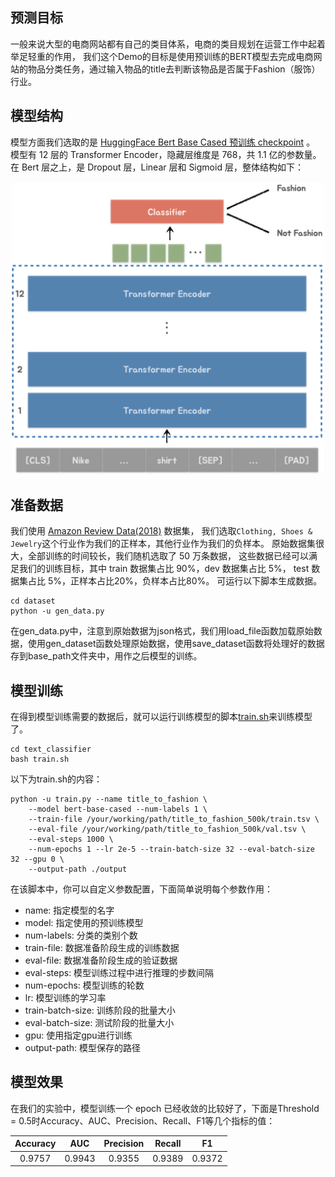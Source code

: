 ## 预测目标

一般来说大型的电商网站都有自己的类目体系，电商的类目规划在运营工作中起着举足轻重的作用，
我们这个Demo的目标是使用预训练的BERT模型去完成电商网站的物品分类任务，通过输入物品的title去判断该物品是否属于Fashion（服饰）行业。

## 模型结构

模型方面我们选取的是 [HuggingFace Bert Base Cased 预训练 checkpoint](https://huggingface.co/bert-base-cased) 。
模型有 12 层的 Transformer Encoder，隐藏层维度是 768，共 1.1 亿的参数量。
在 Bert 层之上，是 Dropout 层，Linear 层和 Sigmoid 层，整体结构如下：

<div align=center>
<img src="../../docs/images/title_to_fishion.PNG" alt="title_to_fish architecture" width="500">
</div>

## 准备数据

我们使用 [Amazon Review Data(2018)](https://nijianmo.github.io/amazon/) 数据集，
我们选取`Clothing, Shoes & Jewelry`这个行业作为我们的正样本，其他行业作为我们的负样本。
原始数据集很大，全部训练的时间较长，我们随机选取了 50 万条数据，
这些数据已经可以满足我们的训练目标，其中 train 数据集占比 90%，dev 数据集占比 5%， test 数据集占比 5%，正样本占比20%，负样本占比80%。
可运行以下脚本生成数据。
```
cd dataset
python -u gen_data.py
```
在gen_data.py中，注意到原始数据为json格式，我们用load_file函数加载原始数据，使用gen_dataset函数处理原始数据，使用save_dataset函数将处理好的数据存到base_path文件夹中，用作之后模型的训练。

## 模型训练

在得到模型训练需要的数据后，就可以运行训练模型的脚本[train.sh](text_classifier/train.sh)来训练模型了。
```
cd text_classifier
bash train.sh
```
以下为train.sh的内容：
```
python -u train.py --name title_to_fashion \
    --model bert-base-cased --num-labels 1 \
    --train-file /your/working/path/title_to_fashion_500k/train.tsv \
    --eval-file /your/working/path/title_to_fashion_500k/val.tsv \
    --eval-steps 1000 \
    --num-epochs 1 --lr 2e-5 --train-batch-size 32 --eval-batch-size 32 --gpu 0 \
    --output-path ./output
```
在该脚本中，你可以自定义参数配置，下面简单说明每个参数作用：
+ name: 指定模型的名字
+ model: 指定使用的预训练模型
+ num-labels: 分类的类别个数
+ train-file: 数据准备阶段生成的训练数据
+ eval-file: 数据准备阶段生成的验证数据
+ eval-steps: 模型训练过程中进行推理的步数间隔
+ num-epochs: 模型训练的轮数
+ lr: 模型训练的学习率
+ train-batch-size: 训练阶段的批量大小
+ eval-batch-size: 测试阶段的批量大小
+ gpu: 使用指定gpu进行训练
+ output-path: 模型保存的路径

## 模型效果

在我们的实验中，模型训练一个 epoch 已经收敛的比较好了，下面是Threshold = 0.5时Accuracy、AUC、Precision、Recall、F1等几个指标的值：

| Accuracy | AUC | Precision | Recall   |    F1    |
|:--------:|:---:|:---------:|:--------:|:--------:|
|0.9757|0.9943|0.9355|0.9389|0.9372|
